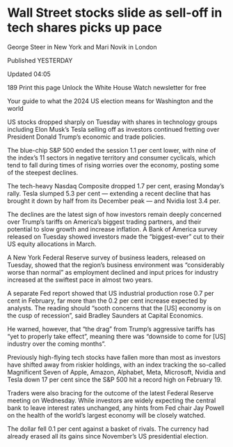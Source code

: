 # Wall Street stocks slide as sell-off in tech shares picks up pace

George Steer in New York and Mari Novik in London

Published
YESTERDAY

Updated
04:05

189
Print this page
Unlock the White House Watch newsletter for free

Your guide to what the 2024 US election means for Washington and the world

US stocks dropped sharply on Tuesday with shares in technology groups including Elon Musk’s Tesla selling off as investors continued fretting over President Donald Trump’s economic and trade policies.

The blue-chip S&P 500 ended the session 1.1 per cent lower, with nine of the index’s 11 sectors in negative territory and consumer cyclicals, which tend to fall during times of rising worries over the economy, posting some of the steepest declines.

The tech-heavy Nasdaq Composite dropped 1.7 per cent, erasing Monday’s rally. Tesla slumped 5.3 per cent — extending a recent decline that has brought it down by half from its December peak — and Nvidia lost 3.4 per.

The declines are the latest sign of how investors remain deeply concerned over Trump’s tariffs on America’s biggest trading partners, and their potential to slow growth and increase inflation. A Bank of America survey released on Tuesday showed investors made the “biggest-ever” cut to their US equity allocations in March.

A New York Federal Reserve survey of business leaders, released on Tuesday, showed that the region’s business environment was “considerably worse than normal” as employment declined and input prices for industry increased at the swiftest pace in almost two years.

A separate Fed report showed that US industrial production rose 0.7 per cent in February, far more than the 0.2 per cent increase expected by analysts. The reading should “sooth concerns that the [US] economy is on the cusp of recession”, said Bradley Saunders at Capital Economics.

He warned, however, that “the drag” from Trump’s aggressive tariffs has “yet to properly take effect”, meaning there was “downside to come for [US] industry over the coming months”.

Previously high-flying tech stocks have fallen more than most as investors have shifted away from riskier holdings, with an index tracking the so-called Magnificent Seven of Apple, Amazon, Alphabet, Meta, Microsoft, Nvidia and Tesla down 17 per cent since the S&P 500 hit a record high on February 19.

Traders were also bracing for the outcome of the latest Federal Reserve meeting on Wednesday. While investors are widely expecting the central bank to leave interest rates unchanged, any hints from Fed chair Jay Powell on the health of the world’s largest economy will be closely watched.

The dollar fell 0.1 per cent against a basket of rivals. The currency had already erased all its gains since November’s US presidential election.